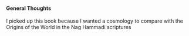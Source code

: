 #### General Thoughts

I picked up this book because I wanted a cosmology to compare with the Origins of the World in the Nag Hammadi scriptures
